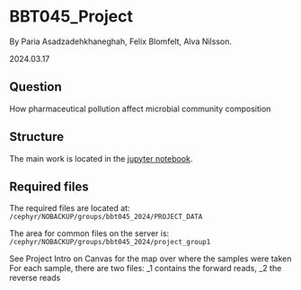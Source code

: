 # BBT045_Project
By Paria Asadzadehkhaneghah, Felix Blomfelt, Alva Nilsson.

2024.03.17


## Question
How pharmaceutical pollution affect microbial community composition

## Structure
The main work is located in the [jupyter notebook](Project_group1.ipynb).

## Required files
The required files are located at: `/cephyr/NOBACKUP/groups/bbt045_2024/PROJECT_DATA`

The area for common files on the server is: `/cephyr/NOBACKUP/groups/bbt045_2024/project_group1`

See Project Intro on Canvas for the map over where the samples were taken
For each sample, there are two files: _1 contains the forward reads, _2 the reverse reads
